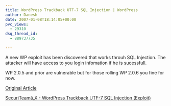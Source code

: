 ```yaml
---
title: WordPress Trackback UTF-7 SQL Injection | WordPress
author: Danesh
date: 2007-01-08T18:14:05+00:00
pvc_views:
  - 29310
dsq_thread_id:
  - 889737735

---
```

A new WP exploit has been discovered that works throuh SQL Injection. The attacker will have access to you login infomation if he is sucessfull.

WP 2.0.5 and prior are vulnerable but for those rolling WP 2.0.6 you fine for now.

[Original Article][1]

[SecuriTeamâ„¢ - WordPress Trackback UTF-7 SQL Injection (Exploit)][2]

 [1]: http://www.milw0rm.com/exploits/3095
 [2]: http://www.securiteam.com/exploits/5XP072AKAQ.html
